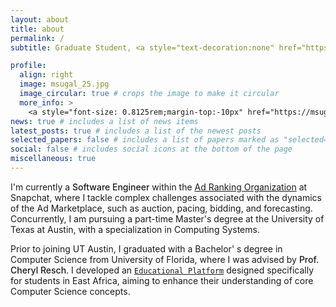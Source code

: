 ```yaml
---
layout: about
title: about
permalink: /
subtitle: Graduate Student, <a style="text-decoration:none" href="https://www.cs.utexas.edu/">University of Texas at Austin</a>

profile:
  align: right
  image: msugal_25.jpg
  image_circular: true # crops the image to make it circular
  more_info: >
    <a style="font-size: 0.8125rem;margin-top:-10px" href="https://msugal-site.s3.amazonaws.com/mohamed_sugal_resume.pdf">[Resume/CV]</a>
news: true # includes a list of news items
latest_posts: true # includes a list of the newest posts
selected_papers: false # includes a list of papers marked as "selected={true}"
social: false # includes social icons at the bottom of the page
miscellaneous: true
---
```


I'm currently a <span style="font-weight:500">Software Engineer</span> within the <a class="highlight" href="https://eng.snap.com/machine-learning-snap-ad-ranking">Ad Ranking Organization</a> at Snapchat, where I tackle complex challenges associated with the dynamics of the Ad Marketplace, such as auction, pacing, bidding, and forecasting. Concurrently, I am pursuing a part-time Master's degree at the University of Texas at Austin, with a specialization in Computing Systems.

Prior to joining UT Austin, I graduated with a Bachelor' s degree in Computer Science from University of Florida, where I was advised by <span style="font-weight:500">Prof. Cheryl Resch</span>. I developed an [`Educational Platform`](https://github.com/CIS4914) designed specifically for students in East Africa, aiming to enhance their understanding of core Computer Science concepts.
